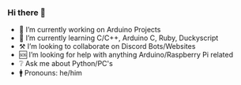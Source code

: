 ### Hi there 👋

<!--
**i0xhf793bfj8pk027ps01x/i0xhf793bfj8pk027ps01x** is a ✨ _special_ ✨ repository because its `README.md` (this file) appears on your GitHub profile.

Here are some ideas to get you started:
-->

- 💪 I’m currently working on Arduino Projects
- 🧠 I’m currently learning C/C++, Arduino C, Ruby, Duckyscript
- ⚒ I’m looking to collaborate on Discord Bots/Websites
- 🆘 I’m looking for help with anything Arduino/Raspberry Pi related
- ❔ Ask me about Python/PC's
- 🚹 Pronouns: he/him

